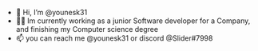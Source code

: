 - 👋 Hi, I’m @younesk31
- 👨‍🎓 Im currently working as a junior Software developer for a Company, and finishing my Computer science degree
- 📫 you can reach me @younesk31 or discord @Slider#7998
